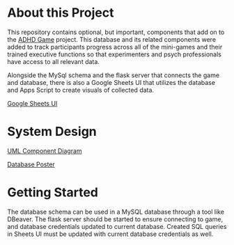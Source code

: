 # About this Project

This repository contains optional, but important, components that add on to the [ADHD Game](https://github.com/acfielder/ADHD_Game) project. This database and its related components were added to track participants progress across all of the mini-games and their trained executive functions so that experimenters and psych professionals have access to all relevant data. 

Alongside the MySql schema and the flask server that connects the game and database, there is also a Google Sheets UI that utilizes the database and Apps Script to create visuals of collected data.

[Google Sheets UI](https://docs.google.com/spreadsheets/d/1tP75X27D79ZtHo5tIW8SoxgwUMd-LQuEBdsJ6SGG81s/edit?usp=sharing)

# System Design

[UML Component Diagram](https://drive.google.com/file/d/1YOw1Kju2w-ld6_wyqusGffQ8ynLHdf1M/view?usp=sharing)

[Database Poster](DatabasePoster.pdf)

# Getting Started

The database schema can be used in a MySQL database through a tool like DBeaver. The flask server should be started to ensure connecting to game, and database credentials updated to current database. Created SQL queries in Sheets UI must be updated with current database credentials as well.
